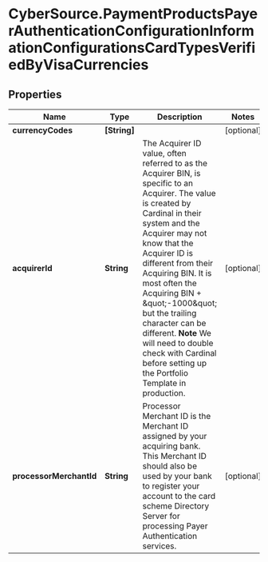 # CyberSource.PaymentProductsPayerAuthenticationConfigurationInformationConfigurationsCardTypesVerifiedByVisaCurrencies

## Properties
Name | Type | Description | Notes
------------ | ------------- | ------------- | -------------
**currencyCodes** | **[String]** |  | [optional] 
**acquirerId** | **String** | The Acquirer ID value, often referred to as the Acquirer BIN, is specific to an Acquirer. The value is created by Cardinal in their system and the Acquirer may not know that the Acquirer ID is different from their Acquiring BIN. It is most often the Acquiring BIN + \&quot;-1000\&quot; but the trailing character can be different. **Note** We will need to double check with Cardinal before setting up the Portfolio Template in production.  | [optional] 
**processorMerchantId** | **String** | Processor Merchant ID is the Merchant ID assigned by your acquiring bank. This Merchant ID should also be used by your bank to register your account to the card scheme Directory Server for processing Payer Authentication services.  | [optional] 


